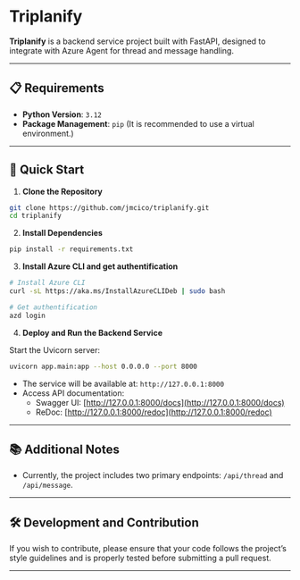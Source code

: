 # Triplanify

**Triplanify** is a backend service project built with FastAPI, designed to integrate with Azure Agent for thread and message handling.

---

## 📋 Requirements

- **Python Version**: `3.12`
- **Package Management**: `pip` (It is recommended to use a virtual environment.)

---

## 🚀 Quick Start

1. **Clone the Repository**

```bash
git clone https://github.com/jmcico/triplanify.git
cd triplanify
```

2. **Install Dependencies**

```bash
pip install -r requirements.txt
```

3. **Install Azure CLI and get authentification**
```bash
# Install Azure CLI
curl -sL https://aka.ms/InstallAzureCLIDeb | sudo bash

# Get authentification
azd login
```

4. **Deploy and Run the Backend Service**

Start the Uvicorn server:

```bash
uvicorn app.main:app --host 0.0.0.0 --port 8000
```

- The service will be available at: `http://127.0.0.1:8000`
- Access API documentation:
  - Swagger UI: [http://127.0.0.1:8000/docs](http://127.0.0.1:8000/docs)
  - ReDoc: [http://127.0.0.1:8000/redoc](http://127.0.0.1:8000/redoc)

---

## 📚 Additional Notes

- Currently, the project includes two primary endpoints: `/api/thread` and `/api/message`.

---

## 🛠️ Development and Contribution

If you wish to contribute, please ensure that your code follows the project’s style guidelines and is properly tested before submitting a pull request.

---
